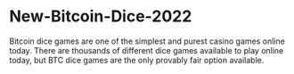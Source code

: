 # New-Bitcoin-Dice-2022
Bitcoin dice games are one of the simplest and purest casino games online today. There are thousands of different dice games available to play online today, but BTC dice games are the only provably fair option available.
